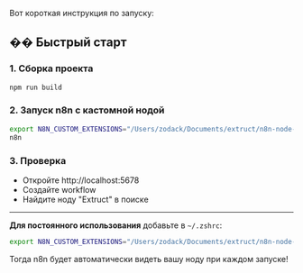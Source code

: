 Вот короткая инструкция по запуску:

## �� Быстрый старт

### 1. Сборка проекта
```bash
npm run build
```

### 2. Запуск n8n с кастомной нодой
```bash
export N8N_CUSTOM_EXTENSIONS="/Users/zodack/Documents/extruct/n8n-node-2/n8n-nodes-extruct"
n8n
```

### 3. Проверка
- Откройте http://localhost:5678
- Создайте workflow
- Найдите ноду "Extruct" в поиске

---

**Для постоянного использования** добавьте в `~/.zshrc`:
```bash
export N8N_CUSTOM_EXTENSIONS="/Users/zodack/Documents/extruct/n8n-node-2/n8n-nodes-extruct"
```

Тогда n8n будет автоматически видеть вашу ноду при каждом запуске!